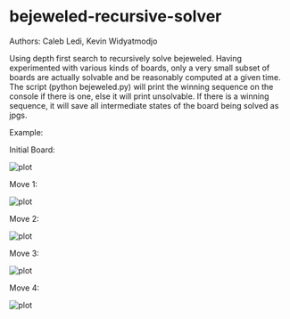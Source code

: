# bejeweled-recursive-solver

Authors: Caleb Ledi, Kevin Widyatmodjo

Using depth first search to recursively solve bejeweled. Having experimented with various kinds of boards, only a very small subset of boards are actually solvable and be reasonably computed at a given time. The script (python bejeweled.py) will print the winning sequence on the console if there is one, else it will print unsolvable. If there is a winning sequence, it will save all intermediate states of the board being solved as jpgs.

Example: 

Initial Board:

![plot](https://github.com/cledi01/bejeweled-recursive-solver/blob/main/Move%200.jpg)

Move 1:

![plot](https://github.com/cledi01/bejeweled-recursive-solver/blob/main/Move%201.jpg)

Move 2:

![plot](https://github.com/cledi01/bejeweled-recursive-solver/blob/main/Move%202.jpg)

Move 3:

![plot](https://github.com/cledi01/bejeweled-recursive-solver/blob/main/Move%203.jpg)

Move 4:

![plot](https://github.com/cledi01/bejeweled-recursive-solver/blob/main/Move%204.jpg)
